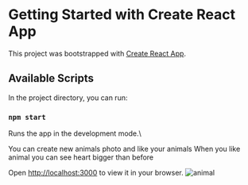 # Getting Started with Create React App

This project was bootstrapped with [Create React App](https://github.com/facebook/create-react-app).

## Available Scripts

In the project directory, you can run:

### `npm start`

Runs the app in the development mode.\

You can create new animals photo and like your animals
When you like animal you can see heart bigger than before

Open [http://localhost:3000](http://localhost:3000) to view it in your browser.
![animal](https://user-images.githubusercontent.com/116573908/212447868-2562be8b-8a95-41f0-bf69-fe0d2d266350.png)
